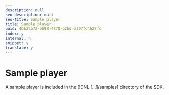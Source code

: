 ```yaml
---
description: null
seo-description: null
seo-title: Sample player
title: Sample player
uuid: 4bb25b72-b692-4870-b2bd-a207fd4627fd
index: y
internal: n
snippet: y
translate: y
---
```


# Sample player

A sample player is included in the [!DNL  […]/samples] directory of the SDK.
